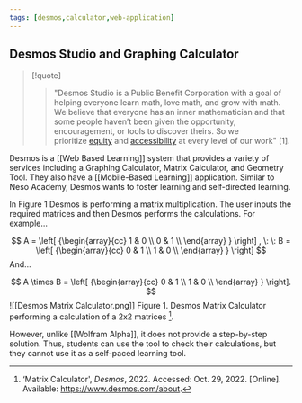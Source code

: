 ```yaml
---
tags: [desmos,calculator,web-application]
---
```


## Desmos Studio and Graphing Calculator

> [!quote] 
> > "Desmos Studio is a Public Benefit Corporation with a goal of helping everyone learn math, love math, and grow with math. We believe that everyone has an inner mathematician and that some people haven’t been given the opportunity, encouragement, or tools to discover theirs. So we prioritize [equity](https://www.desmos.com/equity?lang=en) and [accessibility](https://www.desmos.com/accessibility?lang=en) at every level of our work" [1].

Desmos is a [[Web Based Learning]] system that provides a variety of services including a Graphing Calculator, Matrix Calculator, and Geometry Tool. They also have a [[Mobile-Based Learning]] application. Similar to Neso Academy, Desmos wants to foster learning and self-directed learning.

In Figure 1 Desmos is performing a matrix multiplication. The user inputs the required matrices and then Desmos performs the calculations. For example...

$$
A = \left[ {\begin{array}{cc}
		1 & 0 \\
		0 & 1 \\
	\end{array} } \right]
, \: \: 
B = \left[ {\begin{array}{cc}
		0 & 1 \\
		1 & 0 \\
	\end{array} } \right]
$$
And...

$$
A \times B = \left[ {\begin{array}{cc}
				0 & 1 \\
				1 & 0 \\
			\end{array} } \right].
$$
![[Desmos Matrix Calculator.png]]
Figure 1. Desmos Matrix Calculator performing a calculation of a 2x2 matrices [^1].

However, unlike [[Wolfram Alpha]], it does not provide a step-by-step solution. Thus, students can use the tool to check their calculations, but they cannot use it as a self-paced learning tool.

[^1]: ‘Matrix Calculator', _Desmos_, 2022. Accessed: Oct. 29, 2022. [Online]. Available: https://www.desmos.com/about.